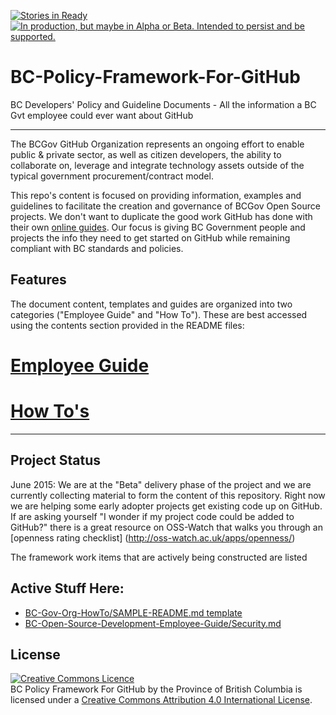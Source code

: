 [![Stories in Ready](https://badge.waffle.io/bcgov/BC-Policy-Framework-For-GitHub.png?label=ready&title=Ready)](https://waffle.io/bcgov/BC-Policy-Framework-For-GitHub)
<a rel="Delivery" href="https://github.com/BCDevExchange/docs/blob/master/discussion/projectstates.md"><img alt="In production, but maybe in Alpha or Beta. Intended to persist and be supported." style="border-width:0" src="http://bcdevexchange.org/badge/3.svg" title="In production, but maybe in Alpha or Beta. Intended to persist and be supported." /></a> 

# BC-Policy-Framework-For-GitHub
BC Developers' Policy and Guideline Documents - All the information a BC Gvt employee could ever want about GitHub

***
The BCGov GitHub Organization represents an ongoing effort to enable public & private sector, as well as citizen developers, the ability to collaborate on, leverage and integrate technology assets outside of the typical government procurement/contract model.

This repo's content is focused on providing information, examples and guidelines to facilitate the creation and governance of BCGov Open Source projects. We don't want to duplicate the good work GitHub has done with their own [online guides](https://guides.github.com/). Our focus is giving BC Government people and projects the info they need to get started on GitHub while remaining compliant with BC standards and policies.

## Features

The document content, templates and guides are organized into two categories ("Employee Guide" and "How To"). These are best accessed using the contents section provided in the README files:

# [Employee Guide](/BC-Open-Source-Development-Employee-Guide/README.md)
# [How To's](/BC-Gov-Org-HowTo/README.md)


----------


## Project Status
June 2015: We are at the "Beta" delivery phase of the project and we are currently collecting material to form the content of this repository. Right now we are helping some early adopter projects get existing code up on GitHub. If are asking yourself "I wonder if my project code could be added to GitHub?" there is a great resource on OSS-Watch that walks you through an [openness rating checklist] (http://oss-watch.ac.uk/apps/openness/)

The framework work items that are actively being constructed are listed
## Active Stuff Here:
* [BC-Gov-Org-HowTo/SAMPLE-README.md template](BC-Gov-Org-HowTo/SAMPLE-README.md)
* [BC-Open-Source-Development-Employee-Guide/Security.md](BC-Open-Source-Development-Employee-Guide/Security.md)

## License
<a rel="license" href="http://creativecommons.org/licenses/by/4.0/"><img alt="Creative Commons Licence" style="border-width:0" src="https://i.creativecommons.org/l/by/4.0/80x15.png" /></a><br /><span xmlns:dct="http://purl.org/dc/terms/" property="dct:title">BC Policy Framework For GitHub by the Province of British Columbia</span> is licensed under a <a rel="license" href="http://creativecommons.org/licenses/by/4.0/">Creative Commons Attribution 4.0 International License</a>.

